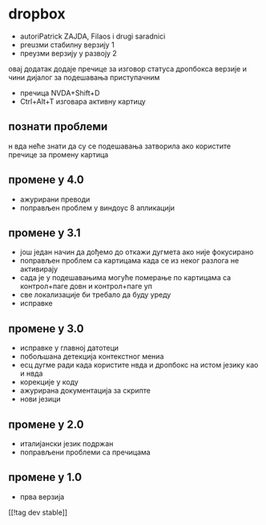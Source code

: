 # dropbox #

* autoriPatrick ZAJDA, Filaos  i drugi saradnici
* preuзми стабилну верзију 1
* преузми верзију у развоју 2

овај додатак додаје пречице за изговор статуса дропбокса верзије и чини
дијалог за подешавања приступачним

* пречица NVDA+Shift+D
* Ctrl+Alt+T  изговара активну картицу

## познати проблеми ##

н вда неће знати да су се подешавања затворила ако користите пречице за промену картица
## промене у 4.0 ##

* ажурирани преводи
* поправљен проблем у виндоус 8 апликацији

## промене у 3.1 ##

* још један начин да дођемо до откажи дугмета ако није фокусирано
* поправљен проблем са картицама када се из неког разлога не активирају
* сада је у подешавањима могуће померање по картицама са контрол+паге довн и
  контрол+паге уп
* све локализације би требало да буду уреду
* исправке

## промене у 3.0 ##

* исправке у главној датотеци
* побољшана детекција контекстног мениа
* есц дугме ради када користите нвда и дропбокс на истом језику као и нвда
* корекције у коду
* ажурирана документација за скрипте
* нови језици

## промене у 2.0 ##

* италијански језик подржан
* поправљени проблеми са пречицама

## промене у 1.0 ##

* прва верзија

[[!tag dev stable]]

[1]: http://addons.nvda-project.org/files/get.php?file=dx

[2]: http://addons.nvda-project.org/files/get.php?file=dx-dev
